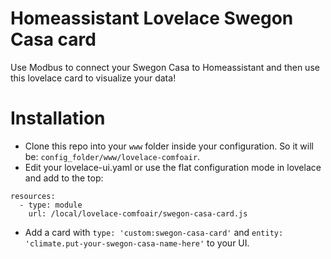 # Homeassistant Lovelace Swegon Casa card

Use Modbus to connect your Swegon Casa to Homeassistant and then use this lovelace card to visualize your data!

# Installation

* Clone this repo into your `www` folder inside your configuration. So it will be: `config_folder/www/lovelace-comfoair`. 
* Edit your lovelace-ui.yaml or use the flat configuration mode in lovelace and add to the top:
```
resources:
  - type: module
    url: /local/lovelace-comfoair/swegon-casa-card.js
```
* Add a card with `type: 'custom:swegon-casa-card'` and `entity: 'climate.put-your-swegon-casa-name-here'` to your UI.
